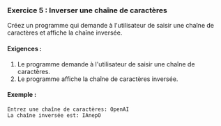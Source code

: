 ### Exercice 5 : Inverser une chaîne de caractères
Créez un programme qui demande à l'utilisateur de saisir une chaîne de caractères et affiche la chaîne inversée.

#### Exigences :
1. Le programme demande à l'utilisateur de saisir une chaîne de caractères.
2. Le programme affiche la chaîne de caractères inversée.

#### Exemple :
```
Entrez une chaîne de caractères: OpenAI
La chaîne inversée est: IAnepO
```